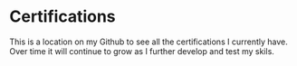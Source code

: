 # Certifications
This is a location on my Github to see all the certifications I currently have.
Over time it will continue to grow as I further develop and test my skils. 

